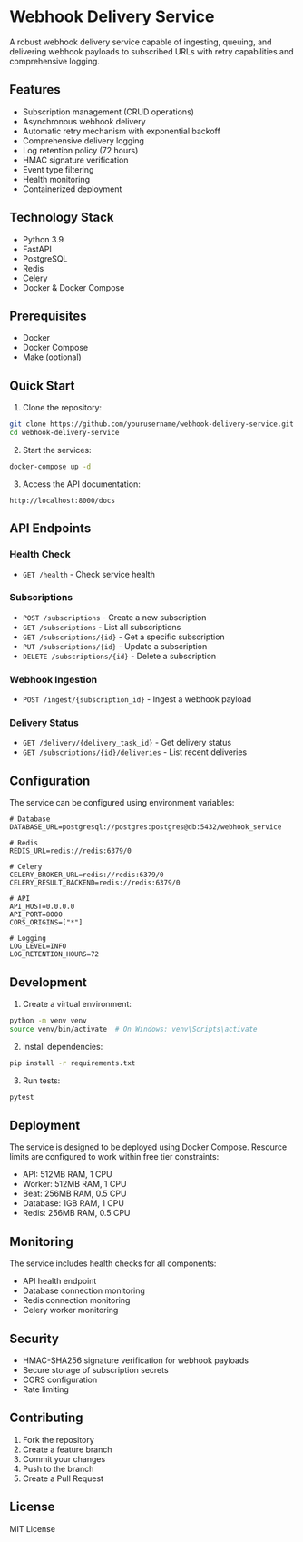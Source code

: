 # Webhook Delivery Service

A robust webhook delivery service capable of ingesting, queuing, and delivering webhook payloads to subscribed URLs with retry capabilities and comprehensive logging.

## Features

- Subscription management (CRUD operations)
- Asynchronous webhook delivery
- Automatic retry mechanism with exponential backoff
- Comprehensive delivery logging
- Log retention policy (72 hours)
- HMAC signature verification
- Event type filtering
- Health monitoring
- Containerized deployment

## Technology Stack

- Python 3.9
- FastAPI
- PostgreSQL
- Redis
- Celery
- Docker & Docker Compose

## Prerequisites

- Docker
- Docker Compose
- Make (optional)

## Quick Start

1. Clone the repository:
```bash
git clone https://github.com/yourusername/webhook-delivery-service.git
cd webhook-delivery-service
```

2. Start the services:
```bash
docker-compose up -d
```

3. Access the API documentation:
```
http://localhost:8000/docs
```

## API Endpoints

### Health Check
- `GET /health` - Check service health

### Subscriptions
- `POST /subscriptions` - Create a new subscription
- `GET /subscriptions` - List all subscriptions
- `GET /subscriptions/{id}` - Get a specific subscription
- `PUT /subscriptions/{id}` - Update a subscription
- `DELETE /subscriptions/{id}` - Delete a subscription

### Webhook Ingestion
- `POST /ingest/{subscription_id}` - Ingest a webhook payload

### Delivery Status
- `GET /delivery/{delivery_task_id}` - Get delivery status
- `GET /subscriptions/{id}/deliveries` - List recent deliveries

## Configuration

The service can be configured using environment variables:

```env
# Database
DATABASE_URL=postgresql://postgres:postgres@db:5432/webhook_service

# Redis
REDIS_URL=redis://redis:6379/0

# Celery
CELERY_BROKER_URL=redis://redis:6379/0
CELERY_RESULT_BACKEND=redis://redis:6379/0

# API
API_HOST=0.0.0.0
API_PORT=8000
CORS_ORIGINS=["*"]

# Logging
LOG_LEVEL=INFO
LOG_RETENTION_HOURS=72
```

## Development

1. Create a virtual environment:
```bash
python -m venv venv
source venv/bin/activate  # On Windows: venv\Scripts\activate
```

2. Install dependencies:
```bash
pip install -r requirements.txt
```

3. Run tests:
```bash
pytest
```

## Deployment

The service is designed to be deployed using Docker Compose. Resource limits are configured to work within free tier constraints:

- API: 512MB RAM, 1 CPU
- Worker: 512MB RAM, 1 CPU
- Beat: 256MB RAM, 0.5 CPU
- Database: 1GB RAM, 1 CPU
- Redis: 256MB RAM, 0.5 CPU

## Monitoring

The service includes health checks for all components:
- API health endpoint
- Database connection monitoring
- Redis connection monitoring
- Celery worker monitoring

## Security

- HMAC-SHA256 signature verification for webhook payloads
- Secure storage of subscription secrets
- CORS configuration
- Rate limiting

## Contributing

1. Fork the repository
2. Create a feature branch
3. Commit your changes
4. Push to the branch
5. Create a Pull Request

## License

MIT License